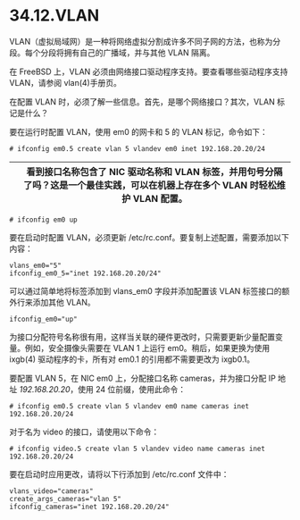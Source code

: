 # 34.12.VLAN

VLAN（虚拟局域网）是一种将网络虚拟分割成许多不同子网的方法，也称为分段。每个分段将拥有自己的广播域，并与其他 VLAN 隔离。

在 FreeBSD 上，VLAN 必须由网络接口驱动程序支持。要查看哪些驱动程序支持 VLAN，请参阅 vlan(4)手册页。

在配置 VLAN 时，必须了解一些信息。首先，是哪个网络接口？其次，VLAN 标记是什么？

要在运行时配置 VLAN，使用 em0 的网卡和 5 的 VLAN 标记，命令如下：

```
# ifconfig em0.5 create vlan 5 vlandev em0 inet 192.168.20.20/24
```

|  | 看到接口名称包含了 NIC 驱动名称和 VLAN 标签，并用句号分隔了吗？这是一个最佳实践，可以在机器上存在多个 VLAN 时轻松维护 VLAN 配置。|
| -- | ----------------------------------------------------------------------------------------------------------------------------------- |

```
# ifconfig em0 up
```

要在启动时配置 VLAN，必须更新 /etc/rc.conf。要复制上述配置，需要添加以下内容：

```
vlans_em0="5"
ifconfig_em0_5="inet 192.168.20.20/24"
```

可以通过简单地将标签添加到 vlans_em0 字段并添加配置该 VLAN 标签接口的额外行来添加其他 VLAN。

```
ifconfig_em0="up"
```

为接口分配符号名称很有用，这样当关联的硬件更改时，只需要更新少量配置变量。例如，安全摄像头需要在 VLAN 1 上运行 em0。稍后，如果更换为使用 ixgb(4) 驱动程序的卡，所有对 em0.1 的引用都不需要更改为 ixgb0.1。

要配置 VLAN 5，在 NIC em0 上，分配接口名称 cameras，并为接口分配 IP 地址 <em>192.168.20.20</em>，使用 24 位前缀，使用此命令：

```
# ifconfig em0.5 create vlan 5 vlandev em0 name cameras inet 192.168.20.20/24
```

对于名为 video 的接口，请使用以下命令：

```
# ifconfig video.5 create vlan 5 vlandev video name cameras inet 192.168.20.20/24
```

要在启动时应用更改，请将以下行添加到 /etc/rc.conf 文件中：

```
vlans_video="cameras"
create_args_cameras="vlan 5"
ifconfig_cameras="inet 192.168.20.20/24"
```
